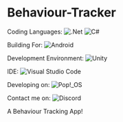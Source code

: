 # Behaviour-Tracker

Coding Languages:
![.Net](https://img.shields.io/badge/.NET-5C2D91?style=for-the-badge&logo=.net&logoColor=white) ![C#](https://img.shields.io/badge/c%23-%23239120.svg?style=for-the-badge&logo=c-sharp&logoColor=white) 

Building For: ![Android](https://img.shields.io/badge/Android-3DDC84?style=for-the-badge&logo=android&logoColor=white) 

Development Environment: ![Unity](https://img.shields.io/badge/unity-%23000000.svg?style=for-the-badge&logo=unity&logoColor=white) 

IDE: ![Visual Studio Code](https://img.shields.io/badge/Visual%20Studio%20Code-0078d7.svg?style=for-the-badge&logo=visual-studio-code&logoColor=white) 

Developing on: ![Pop!\_OS](https://img.shields.io/badge/Pop!_OS-48B9C7?style=for-the-badge&logo=Pop!_OS&logoColor=white) 

Contact me on: ![Discord](https://img.shields.io/badge/Discord-%235865F2.svg?style=for-the-badge&logo=discord&logoColor=white)

 A Behaviour Tracking App!
